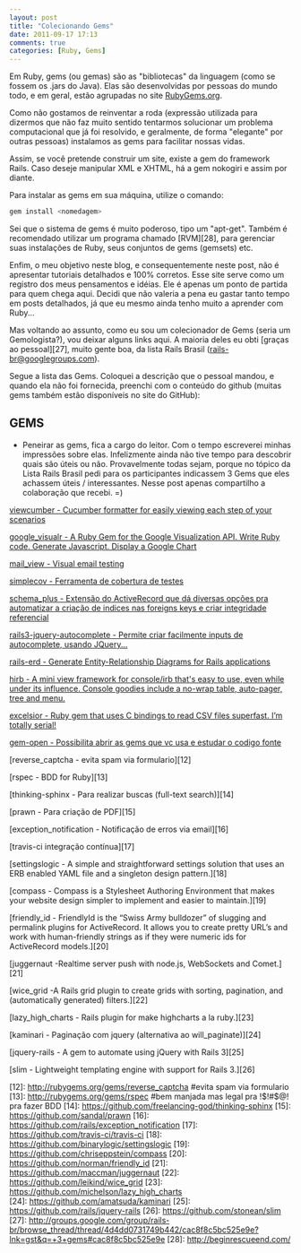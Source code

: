 ```yaml
---
layout: post
title: "Colecionando Gems"
date: 2011-09-17 17:13
comments: true
categories: [Ruby, Gems]
---
```


Em Ruby, gems (ou gemas) são as "bibliotecas" da linguagem (como se fossem os .jars do Java).
Elas são desenvolvidas por pessoas do mundo todo, e em geral, estão agrupadas no site [RubyGems.org][1].

Como não gostamos de reinventar a roda (expressão utilizada para dizermos que não faz muito sentido tentarmos
solucionar um problema computacional que já foi resolvido, e geralmente, de  forma "elegante" por outras pessoas)
instalamos as gems para facilitar nossas vidas.

Assim, se você pretende construir um site, existe a gem do framework Rails. Caso deseje manipular XML e XHTML, há a gem nokogiri e assim por diante.

Para instalar as gems em sua máquina, utilize o comando:

``` bash
gem install <nomedagem>
```

Sei que o sistema de gems é muito poderoso, tipo um "apt-get". Também é recomendado utilizar um programa chamado [RVM][28], para gerenciar suas instalações
de Ruby, seus conjuntos de gems (gemsets) etc.

Enfim, o meu objetivo neste blog, e consequentemente neste post, não é apresentar tutoriais detalhados e 100% corretos.
Esse site serve como um registro dos meus pensamentos e idéias. Ele é apenas um ponto de partida para quem chega aqui.
Decidi que não valeria a pena eu gastar tanto tempo em posts detalhados, já que eu mesmo ainda tenho muito a aprender com Ruby...

Mas voltando ao assunto, como eu sou um colecionador de Gems (seria um Gemologista?), vou deixar alguns links aqui.
A maioria deles eu obti [graças ao pessoal][27], muito gente boa, da lista Rails Brasil (rails-br@googlegroups.com).

Segue a lista das Gems. Coloquei a descrição que o pessoal mandou, e quando ela não foi fornecida, preenchi com o conteúdo do
github (muitas gems também estão disponíveis no site do GitHub):

GEMS
--------------

* Peneirar as gems, fica a cargo do leitor. Com o tempo escreverei minhas impressões sobre elas. Infelizmente ainda não tive tempo
para descobrir quais são úteis ou não. Provavelmente todas sejam, porque no tópico da Lista Rails Brasil pedi para os participantes
indicassem 3 Gems que eles achassem úteis / interessantes. Nesse post apenas compartilho a colaboração que recebi. =)


[viewcumber - Cucumber formatter for easily viewing each step of your scenarios][2]

[google_visualr - A Ruby Gem for the Google Visualization API. Write Ruby code. Generate Javascript. Display a Google Chart][3]

[mail_view - Visual email testing][4]

[simplecov - Ferramenta de cobertura de testes][5]

[schema_plus - Extensão do ActiveRecord que dá diversas opções pra automatizar a criação de indices nas foreigns keys e criar integridade referencial][6]

[rails3-jquery-autocomplete - Permite criar facilmente inputs de autocomplete, usando JQuery...][7]

[rails-erd - Generate Entity-Relationship Diagrams for Rails applications][8]

[hirb - A mini view framework for console/irb that's easy to use, even while under its influence. Console goodies include a no-wrap table, auto-pager, tree and menu.][9]

[excelsior - Ruby gem that uses C bindings to read CSV files superfast. I’m totally serial!][10]

[gem-open - Possibilita abrir as gems que vc usa e estudar o codigo fonte][11]

[reverse_captcha - evita spam via formulario][12]

[rspec - BDD for Ruby][13]

[thinking-sphinx - Para realizar buscas (full-text search)][14]

[prawn - Para criação de PDF][15]

[exception_notification - Notificação de erros via email][16]

[travis-ci integração contínua][17]

[settingslogic - A simple and straightforward settings solution that uses an ERB enabled YAML file and a singleton design pattern.][18]

[compass - Compass is a Stylesheet Authoring Environment that makes your website design simpler to implement and easier to maintain.][19]

[friendly_id - FriendlyId is the “Swiss Army bulldozer” of slugging and permalink plugins for ActiveRecord. It allows you to create pretty URL’s and work with human-friendly strings as if they were numeric ids for ActiveRecord models.][20]

[juggernaut -Realtime server push with node.js, WebSockets and Comet.][21]

[wice_grid -A Rails grid plugin to create grids with sorting, pagination, and (automatically generated) filters.][22]

[lazy_high_charts - Rails plugin for make highcharts a la ruby.][23]

[kaminari - Paginação com jquery (alternativa ao will_paginate)][24]

[jquery-rails - A gem to automate using jQuery with Rails 3][25]

[slim - Lightweight templating engine with support for Rails 3.][26]





[1]: https://rubygems.org/ "RubyGems.org"
[2]: https://github.com/versapay/viewcumber 
[3]: https://github.com/winston/google_visualr/ 
[4]: https://github.com/37signals/mail_view 
[5]: https://github.com/colszowka/simplecov 
[6]: https://github.com/lomba/schema_plus 
[7]: https://github.com/crowdint/rails3-jquery-autocomplete 
[8]: https://github.com/voormedia/rails-erd 
[9]: https://github.com/cldwalker/hirb 
[10]: https://github.com/halogenandtoast/excelsior
[11]: http://rubygems.org/gems/gem-open 
[12]: http://rubygems.org/gems/reverse_captcha #evita spam via formulario
[13]: http://rubygems.org/gems/rspec #bem manjada mas legal pra !$!#$@! pra fazer BDD
[14]:  https://github.com/freelancing-god/thinking-sphinx
[15]: https://github.com/sandal/prawn
[16]: https://github.com/rails/exception_notification
[17]: https://github.com/travis-ci/travis-ci
[18]: https://github.com/binarylogic/settingslogic
[19]: https://github.com/chriseppstein/compass
[20]: https://github.com/norman/friendly_id
[21]: https://github.com/maccman/juggernaut 
[22]: https://github.com/leikind/wice_grid 
[23]: https://github.com/michelson/lazy_high_charts  
[24]: https://github.com/amatsuda/kaminari 
[25]: https://github.com/rails/jquery-rails 
[26]: https://github.com/stonean/slim 
[27]: http://groups.google.com/group/rails-br/browse_thread/thread/4d4dd0731749b442/cac8f8c5bc525e9e?lnk=gst&q=+3+gems#cac8f8c5bc525e9e
[28]: http://beginrescueend.com/
